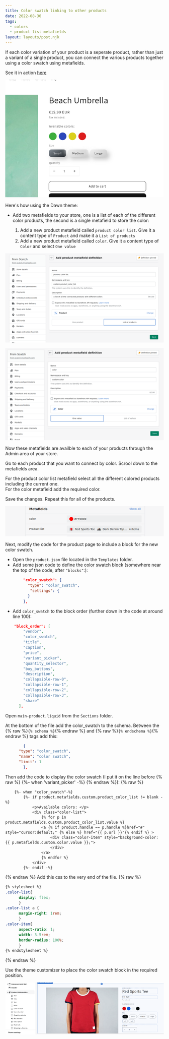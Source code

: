 ```yaml
---
title: Color swatch linking to other products
date: 2022-08-30
tags:
  - colors
  - product list metafields
layout: layouts/post.njk
---
```


If each color variation of your product is a seperate product, rather than just a variant of a single product, you can connect the various products together using a color swatch using metafields.

See it in action [here](https://sunny-day-umbrellas.myshopify.com/products/beach-umbrella)

![shopify theme settings](/img/color-swatch.png)

Here's how using the Dawn theme:

- Add two metafields to your store, one is a list of each of the different color products, the second is a single metafield to store the color:

  1. Add a new product metafield called `product color list`. Give it a content type of `Product` and make it a `List of products`
  2. Add a new product metafield called `color`. Give it a content type of `Color` and select `One value`

![shopify theme settings](/img/product-list-metafield.png)

![shopify theme settings](/img/color-metafield.png)

Now these metafields are availble to each of your products through the Admin area of your store.

Go to each product that you want to connect by color. Scrool down to the metafields area.

For the product color list metafield select all the different colored products including the current one.  
For the color metafield add the required color.

Save the changes. Repeat this for all of the products.

![shopify theme settings](/img/product-metafields.png)

Next, modify the code for the product page to include a block for the new color swatch.

- Open the `product.json` file located in the `Templates` folder.
- Add some json code to define the color swatch block (somewhere near the top of the code, after `"blocks"`:):

```json
        "color_swatch": {
          "type": "color_swatch",
           "settings": {
          }
        },
```

- Add `color_swatch` to the block order (further down in the code at around line 100):

```json
    "block_order": [
        "vendor",
        "color_swatch",
        "title",
        "caption",
        "price",
        "variant_picker",
        "quantity_selector",
        "buy_buttons",
        "description",
        "collapsible-row-0",
        "collapsible-row-1",
        "collapsible-row-2",
        "collapsible-row-3",
        "share"
      ],
```

Open `main-product.liquid` from the `Sections` folder.

At the bottom of the file add the color_swatch to the schema.
Between the {% raw %}`{% schema %}`{% endraw %} and {% raw %}`{% endschema %}`{% endraw %} tags add this:

```json
        {
      "type": "color_swatch",
      "name": "color swatch",
      "limit": 1
        },
```

Then add the code to display the color swatch (I put it on the line before {% raw %} {%- when 'variant_picker' -%} {% endraw %}):
{% raw %}

```liquid
    {%- when "color_swatch"-%}
        {%- if product.metafields.custom.product_color_list != blank -%}
            <p>Available colors: </p>
            <div class="color-list">
                {% for p in product.metafields.custom.product_color_list.value %}
                <a {% if product.handle == p.handle %}href="#" style="cursor:default;" {% else %} href="{{ p.url }}"{% endif %} >
                    <div class="color-item" style="background-color: {{ p.metafields.custom.color.value }};">
                    </div>
                </a>
                {% endfor %}
            </div>
        {%- endif -%}

```

{% endraw %}
Add this css to the very end of the file.
{% raw %}

```css
{% stylesheet %}
.color-list{
      display: flex;
      }
.color-list a {
      margin-right: 1rem;
      }
.color-item{
      aspect-ratio: 1;
      width: 3.5rem;
      border-radius: 100%;
      }
{% endstylesheet %}
```

{% endraw %}

Use the theme customizer to place the color swatch block in the required position.

![shopify theme settings](/img/color-swatch-customizer.png)

